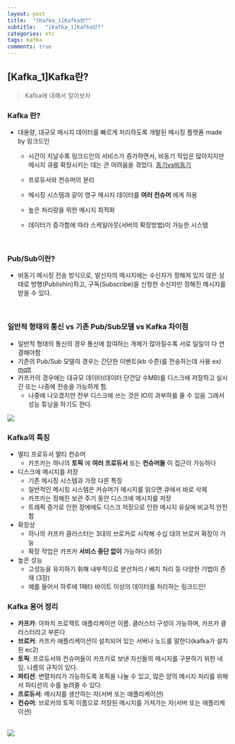 ```yaml
---
layout: post
title:  "[Kafka_1]Kafka란?"
subtitle:   "[Kafka_1]Kafka란?"
categories: etc
tags: kafka
comments: true
---
```


## [Kafka_1]Kafka란?

> Kafka에 대해서 알아보자

### Kafka 란?

- 대용량, 대규모 메시지 데이터를 빠르게 처리하도록 개발된 메시징 플랫폼 made by 링크드인

	- 시간이 지날수록 링크드인의 서비스가 증가하면서, 비동기 작업은 많아지지만 메시지 큐를 확장시키는 데는 큰 어려움을 겪었다. [동기vs비동기](https://twowinsh87.github.io/etc/2018/08/01/etc-SyncvsAsync-1/)

	- 프로듀서와 컨슈머의 분리
	- 메시징 시스템과 같이 영구 메시지 데이터를 **여러 컨슈머** 에게 허용
	- 높은 처리량을 위한 메시지 최적화
	- 데이터가 증가함에 따라 스케일아웃(서버의 확장방법)이 가능한 시스템

<br>

### Pub/Sub이란?
- 비동기 메시징 전송 방식으로, 발신자의 메시지에는 수신자가 정해져 있지 않은 상태로 방행(Publishin)하고, 구독(Subscribe)을 신청한 수신자만 정해진 메시지를 받을 수 있다.

<br>

### 일반적 형태의 통신 vs 기존 Pub/Sub모델 vs Kafka 차이점
- 일반적 형태의 통신의 경우 통신에 참여하는 개체가 많아질수록 서로 일일이 다 연결해야함
- 기존의 Pub/Sub 모델의 경우는 간단한 이벤트(kb 수준)를 전송하는데 사용 ex) [mqtt](https://stackoverflow.com/questions/37391827/what-is-the-difference-between-mqtt-broker-and-apache-kafka)
- 카프카의 경우에는 대규모 데이터(데이터 단건당 수MB)를 디스크에 저장하고 실시간 또는 나중에 전송을 가능하게 함.
	- 나중에 나오겠지만 전부 디스크에 쓰는 것은 IO의 과부하를 줄 수 있음  그래서 성능 튜닝을 하기도 한다.  

<img src="https://github.com/twowinsh87/twowinsh87.github.io/blob/master/assets/kafka_img/kafka1-8.png?raw=true">


### Kafka의 특징
- 멀티 프로듀서 멀티 컨슈머
	- 카프카는 하나의 **토픽** 에 **여러 프로듀서** 또는 **컨슈머들** 이 접근이 가능하다
- 디스크에 메시지를 저장
	- 기존 메시징 시스템과 가장 다른 특징
	- 일반적인 메시징 시스템은 커슈머가 메시지를 읽으면 큐에서 바로 삭제
	- 카프카는 정해진 보관 주기 동안 디스크에 메시지를 저장
	- 트래픽 증가로 인한 장에에도 디스크 저장으로 인한 메시지 유실에 비교적 안전함
- 확장성
	- 하나의 카프카 클러스터는 3대의 브로커로 시작해 수십 대의 브로커 확장이 가능
	- 확장 작업은 카프카 **서비스 중단 없이** 가능하다 (6장)
- 높은 성능
	- 고성능을 유지하기 휘해 내부적으로 분산처리 / 배치 처리 등 다양한 기법이 존재 (3장)
	- 예를 들어서 하루에 1페타 바이트 이상의 데이터를 처리하는 링크드인!


### Kafka 용어 정리
- **카프카**: 아파치 프로젝트 애플리케이션 이름. 클러스터 구성이 가능하며, 카프카 클러스터라고 부른다
- **브로커**: 카프카 애플리케이션이 설치되어 있는 서버나 노드를 말한다(kafka가 설치된 ec2)
- **토픽**: 프로듀서와 컨슈머들이 카프카로 보낸 자신들의 메시지를 구분하기 위한 네임. 나름의 규칙이 있다.
- **파티션**: 변렬처리가 가능하도록 포픽을 나눌 수 있고, 많은 양의 메시지 처리를 위해서 파티션의 수를 늘려줄 수 있다.
- **프로듀서**: 메시지를 생산하는 자(서버 또는 애플리케이션)
- **컨슈머**: 브로커의 토픽 이름으로 저장된 메시지를 가져가는 자(서버 또는 애플리케이션)


<br>
<img src ="https://github.com/twowinsh87/twowinsh87.github.io/blob/master/assets/kafka_img/kafka1-13.png?raw=true">
